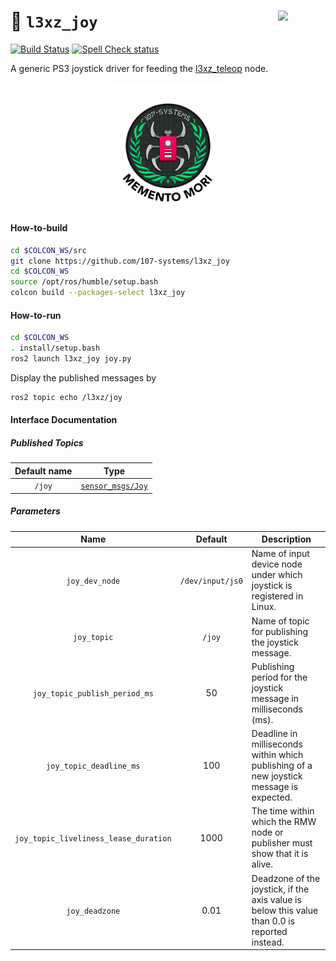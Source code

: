 <a href="https://107-systems.org/"><img align="right" src="https://raw.githubusercontent.com/107-systems/.github/main/logo/107-systems.png" width="15%"></a>
:floppy_disk: `l3xz_joy`
========================
[![Build Status](https://github.com/107-systems/l3xz_joy/actions/workflows/ros2.yml/badge.svg)](https://github.com/107-systems/l3xz_joy/actions/workflows/ros2.yml)
[![Spell Check status](https://github.com/107-systems/l3xz_joy/actions/workflows/spell-check.yml/badge.svg)](https://github.com/107-systems/l3xz_joy/actions/workflows/spell-check.yml)

A generic PS3 joystick driver for feeding the [l3xz_teleop](https://github.com/107-systems/l3xz_teleop) node.

<p align="center">
  <a href="https://github.com/107-systems/l3xz"><img src="https://raw.githubusercontent.com/107-systems/.github/main/logo/l3xz-logo-memento-mori-github.png" width="40%"></a>
</p>

#### How-to-build
```bash
cd $COLCON_WS/src
git clone https://github.com/107-systems/l3xz_joy
cd $COLCON_WS
source /opt/ros/humble/setup.bash
colcon build --packages-select l3xz_joy
```

#### How-to-run
```bash
cd $COLCON_WS
. install/setup.bash
ros2 launch l3xz_joy joy.py
```
Display the published messages by
```bash
ros2 topic echo /l3xz/joy
```

#### Interface Documentation
##### Published Topics
| Default name |                                      Type                                      |
|:------------:|:------------------------------------------------------------------------------:|
|   `/joy`     | [`sensor_msgs/Joy`](http://docs.ros.org/en/api/sensor_msgs/html/msg/Joy.html)  |

##### Parameters
|                  Name                 |     Default      | Description                                                                                   |
|:-------------------------------------:|:----------------:|-----------------------------------------------------------------------------------------------|
|             `joy_dev_node`            | `/dev/input/js0` | Name of input device node under which joystick is registered in Linux.                        |
|              `joy_topic`              |      `/joy`      | Name of topic for publishing the joystick message.                                            |
|     `joy_topic_publish_period_ms`     |        50        | Publishing period for the joystick message in milliseconds (ms).                              |
|        `joy_topic_deadline_ms`        |       100        | Deadline in milliseconds within which publishing of a new joystick message is expected.       |
| `joy_topic_liveliness_lease_duration` |      1000        | The time within which the RMW node or publisher must show that it is alive.                   | 
|             `joy_deadzone`            |       0.01       | Deadzone of the joystick, if the axis value is below this value than 0.0 is reported instead. |
